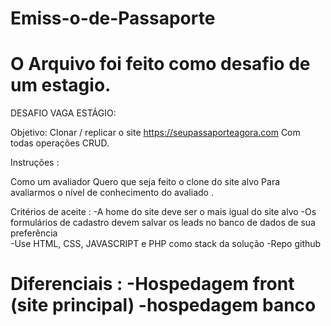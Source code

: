 # Emiss-o-de-Passaporte

O Arquivo foi feito como desafio de um estagio.
===========================================================================
DESAFIO VAGA ESTÁGIO: 

Objetivo: Clonar / replicar o site https://seupassaporteagora.com 
Com todas operações CRUD. 


Instruções : 

Como um avaliador 
Quero que seja feito o clone do site alvo 
Para avaliarmos o nível de conhecimento do avaliado .

Critérios de aceite : 
-A home do site deve ser o mais igual do site alvo 
-Os formulários de cadastro devem salvar os leads no banco de dados de sua preferência  
-Use HTML, CSS, JAVASCRIPT e PHP como stack da solução 
-Repo github

Diferenciais : 
-Hospedagem front (site principal)
-hospedagem banco
===========================================================================
